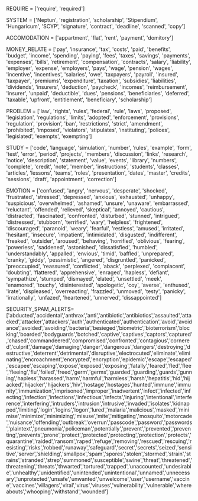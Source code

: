 REQUIRE = ['require', 'required']

SYSTEM = ['Neptun', 'registration', 'scholarship', 'Stipendium', 'Hungaricum', 'SCYP', 'signature', 'contract', 'deadline', 'scanned', 'copy']

ACCOMODATION = ['appartment', 'flat', 'rent', 'payment', 'domitory']

MONEY_RELATE = ['pay', 'insurance', 'tax', 'costs', 'paid', 'benefits', 'budget', 'income', 'spending', 'paying', 'fees', 'taxes', 'savings', 'payments', 'expenses', 'bills', 'retirement', 'compensation', 'contracts', 'salary', 'liability', 'employer', 'expense', 'employers', 'pays', 'wage', 'pension', 'wages', 'incentive', 'incentives', 'salaries', 'owe', 'taxpayers', 'payroll', 'insured', 'taxpayer', 'premiums', 'expenditure', 'taxation', 'subsidies', 'liabilities', 'dividends', 'insurers', 'deduction', 'paycheck', 'incomes', 'reimbursement', 'insurer', 'unpaid', 'deductible', 'dues', 'pensions', 'beneficiaries', 'deferred', 'taxable', 'upfront', 'entitlement', 'beneficiary', 'scholarship']

PROBLEM = ['law', 'rights', 'rules', 'federal', 'rule', 'laws', 'proposed', 'legislation', 'regulations', 'limits', 'adopted', 'enforcement', 'provisions', 'regulation', 'provision', 'ban', 'restrictions', 'strict', 'amendment', 'prohibited', 'imposed', 'violators', 'stipulates', 'instituting', 'polices', 'legislated', 'exempts', 'exempting']

STUDY = ['code', 'language', 'simulation', 'number', 'rules', 'example', 'form', 'test', 'error', 'period', 'projects', 'members', 'discussion', 'links', 'research', 'notice', 'description', 'statement', 'value', 'events', 'library', 'numbers', 'complete', 'credit', 'note', 'member', 'instructions', 'students', 'classes', 'articles', 'lessons', 'teams', 'roles', 'presentation', 'dates', 'master', 'credits',  'sessions', 'draft', 'appointment', 'correction'] 

EMOTION = ['confused', 'angry', 'nervous', 'desperate', 'shocked', 'frustrated', 'stressed', 'depressed', 'anxious', 'exhausted', 'unhappy', 'suspicious', 'overwhelmed', 'ashamed', 'unsure', 'unaware', 'embarrassed', 'reluctant', 'offended', 'relieved', 'skeptical', 'annoyed', 'cautious', 'distracted', 'fascinated', 'confronted', 'disturbed', 'stunned', 'intrigued', 'distressed', 'stubborn', 'terrified', 'wary', 'helpless', 'frightened', 'discouraged', 'paranoid', 'weary', 'fearful', 'restless', 'amused', 'irritated', 'hesitant', 'insecure', 'impatient', 'intimidated', 'disgusted', 'indifferent', 'freaked', 'outsider', 'aroused', 'behaving', 'horrified', 'oblivious', 'fearing', 'powerless', 'saddened', 'astonished', 'dissatisfied', 'humbled', 'understandably', 'appalled', 'envious', 'timid', 'baffled', 'unprepared', 'cranky', 'giddy', 'pessimistic', 'angered', 'disgruntled', 'panicked', 'preoccupied', 'reassured', 'conflicted', 'aback', 'perplexed', 'complacent', 'doubting', 'flattered', 'apprehensive', 'enraged', 'hapless', 'defiant', 'sympathize', 'stumped', 'dismayed', 'elated', 'unsettled', 'meek', 'enamored', 'touchy', 'disinterested', 'apologetic', 'coy', 'averse', 'enthused', 'irate', 'displeased', 'overreacting', 'frazzled', 'unmoved', 'testy', 'panicky', 'irrationally', 'unfazed', 'heartened', 'unnerved', 'dissappointed']


SECURITY_SPAM_ALERTS=['abducted','accidental','anthrax','anti','antibiotic','antibiotics','assaulted','attacked','attacker','attackers','auth','authenticated','authentication','avoid','avoidance','avoided','avoiding','bacteria','besieged','biometric','bioterrorism','blocking','boarded','bodyguards','botched','captive','captives','captors','captured','chased','commandeered','compromised','confronted','contagious','cornered','culprit','damage','damaging','danger','dangerous','dangers','destroying','destructive','deterrent','detrimental','disruptive','electrocuted','eliminate','eliminating','encroachment','encrypted','encryption','epidemic','escape','escaped','escapee','escaping','expose','exposed','exposing','fatally','feared','fled','flee','fleeing','flu','foiled','freed','germ','germs','guarded','guarding','guards','gunning','hapless','harassed','harm','harmful','harmless','harsh','hepatitis','hid','hijacked','hijacker','hijackers','hiv','hostage','hostages','hunted','immune','immunity','immunization','imprisoned','improper','inadvertent','infect','infected','infecting','infection','infections','infectious','infects','injuring','intentional','interference','interfering','intruders','intrusion','intrusive','invaded','isolates','kidnapped','limiting','login','logins','logon','lured','malaria','malicious','masked','minimise','minimize','minimizing','misuse','mite','mitigating','mosquito','motorcade','nuisance','offending','outbreak','overrun','passcode','password','passwords','plaintext','pneumonia','policeman','potentially','prevent','prevented','preventing','prevents','prone','protect','protected','protecting','protection','protects','quarantine','raided','ransom','raped','refuge','removing','rescued','rescuing','resisting','risks','robbed','runaway','safeguard','secret','secrets','seized','sensitive','server','shielding','smallpox','spam','spores','stolen','stormed','strain','strains','stranded','strep','summoned','susceptible','swine','threat','threatened','threatening','threats','thwarted','tortured','trapped','unaccounted','undesirable','unhealthy','unidentified','unintended','unintentional','unnamed','unnecessary','unprotected','unsafe','unwanted','unwelcome','user','username','vaccine','vaccines','villagers','viral','virus','viruses','vulnerability','vulnerable','whereabouts','whooping','withstand','wounded']